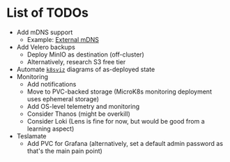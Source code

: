 # List of TODOs

* Add mDNS support
    * Example: [External mDNS](https://github.com/blake/external-mdns)
* Add Velero backups
    * Deploy MinIO as destination (off-cluster)
    * Alternatively, research S3 free tier
* Automate [`k8sviz`](https://github.com/mkimuram/k8sviz) diagrams of as-deployed state
* Monitoring
    * Add notifications
    * Move to PVC-backed storage (MicroK8s monitoring deployment uses ephemeral storage)
    * Add OS-level telemetry and monitoring
    * Consider Thanos (might be overkill)
    * Consider Loki (Lens is fine for now, but would be good from a learning aspect)
* Teslamate
    * Add PVC for Grafana (alternatively, set a default admin password as that's the main pain point)
